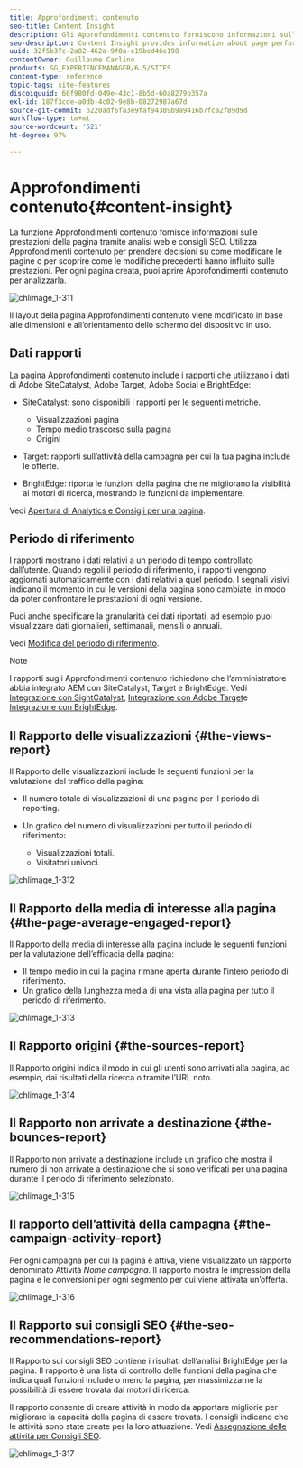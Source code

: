 ```yaml
---
title: Approfondimenti contenuto
seo-title: Content Insight
description: Gli Approfondimenti contenuto forniscono informazioni sulle prestazioni della pagina mediante l’analisi del web e dei consigli SEO
seo-description: Content Insight provides information about page performance using web analytics and SEO recommendation
uuid: 32f5b37c-2a82-462a-9f0a-c19bed46e198
contentOwner: Guillaume Carlino
products: SG_EXPERIENCEMANAGER/6.5/SITES
content-type: reference
topic-tags: site-features
discoiquuid: 60f980fd-049e-43c1-8b5d-60a8279b357a
exl-id: 187f3cde-a0db-4c02-9e8b-08272987a67d
source-git-commit: b220adf6fa3e9faf94389b9a9416b7fca2f89d9d
workflow-type: tm+mt
source-wordcount: '521'
ht-degree: 97%

---
```


# Approfondimenti contenuto{#content-insight}

La funzione Approfondimenti contenuto fornisce informazioni sulle prestazioni della pagina tramite analisi web e consigli SEO. Utilizza Approfondimenti contenuto per prendere decisioni su come modificare le pagine o per scoprire come le modifiche precedenti hanno influito sulle prestazioni. Per ogni pagina creata, puoi aprire Approfondimenti contenuto per analizzarla.

![chlimage_1-311](assets/chlimage_1-311.png)

Il layout della pagina Approfondimenti contenuto viene modificato in base alle dimensioni e all’orientamento dello schermo del dispositivo in uso.

## Dati rapporti

La pagina Approfondimenti contenuto include i rapporti che utilizzano i dati di Adobe SiteCatalyst, Adobe Target, Adobe Social e BrightEdge:

* SiteCatalyst: sono disponibili i rapporti per le seguenti metriche.

   * Visualizzazioni pagina
   * Tempo medio trascorso sulla pagina
   * Origini

* Target: rapporti sull’attività della campagna per cui la tua pagina include le offerte.
* BrightEdge: riporta le funzioni della pagina che ne migliorano la visibilità ai motori di ricerca, mostrando le funzioni da implementare.

Vedi [Apertura di Analytics e Consigli per una pagina](/help/sites-authoring/ci-analyze.md#opening-analytics-and-recommendations-for-a-page).

## Periodo di riferimento

I rapporti mostrano i dati relativi a un periodo di tempo controllato dall’utente. Quando regoli il periodo di riferimento, i rapporti vengono aggiornati automaticamente con i dati relativi a quel periodo. I segnali visivi indicano il momento in cui le versioni della pagina sono cambiate, in modo da poter confrontare le prestazioni di ogni versione.

Puoi anche specificare la granularità dei dati riportati, ad esempio puoi visualizzare dati giornalieri, settimanali, mensili o annuali.

Vedi [Modifica del periodo di riferimento](/help/sites-authoring/ci-analyze.md#changing-the-reporting-period).

>[!NOTE]
>
>I rapporti sugli Approfondimenti contenuto richiedono che l’amministratore abbia integrato AEM con SiteCatalyst, Target e BrightEdge. Vedi [Integrazione con SightCatalyst](/help/sites-administering/adobeanalytics.md), [Integrazione con Adobe Target](/help/sites-administering/target.md)e [Integrazione con BrightEdge](/help/sites-administering/brightedge.md).

## Il Rapporto delle visualizzazioni {#the-views-report}

Il Rapporto delle visualizzazioni include le seguenti funzioni per la valutazione del traffico della pagina:

* Il numero totale di visualizzazioni di una pagina per il periodo di reporting.
* Un grafico del numero di visualizzazioni per tutto il periodo di riferimento:

   * Visualizzazioni totali.
   * Visitatori univoci.

![chlimage_1-312](assets/chlimage_1-312.png)

## Il Rapporto della media di interesse alla pagina {#the-page-average-engaged-report}

Il Rapporto della media di interesse alla pagina include le seguenti funzioni per la valutazione dell’efficacia della pagina:

* Il tempo medio in cui la pagina rimane aperta durante l’intero periodo di riferimento.
* Un grafico della lunghezza media di una vista alla pagina per tutto il periodo di riferimento.

![chlimage_1-313](assets/chlimage_1-313.png)

## Il Rapporto origini {#the-sources-report}

Il Rapporto origini indica il modo in cui gli utenti sono arrivati alla pagina, ad esempio, dai risultati della ricerca o tramite l’URL noto.

![chlimage_1-314](assets/chlimage_1-314.png)

## Il Rapporto non arrivate a destinazione {#the-bounces-report}

Il Rapporto non arrivate a destinazione include un grafico che mostra il numero di non arrivate a destinazione che si sono verificati per una pagina durante il periodo di riferimento selezionato.

![chlimage_1-315](assets/chlimage_1-315.png)

## Il rapporto dell’attività della campagna {#the-campaign-activity-report}

Per ogni campagna per cui la pagina è attiva, viene visualizzato un rapporto denominato Attività *Nome campagna*. Il rapporto mostra le impression della pagina e le conversioni per ogni segmento per cui viene attivata un’offerta.

![chlimage_1-316](assets/chlimage_1-316.png)

## Il Rapporto sui consigli SEO {#the-seo-recommendations-report}

Il Rapporto sui consigli SEO contiene i risultati dell’analisi BrightEdge per la pagina. Il rapporto è una lista di controllo delle funzioni della pagina che indica quali funzioni include o meno la pagina, per massimizzarne la possibilità di essere trovata dai motori di ricerca.

Il rapporto consente di creare attività in modo da apportare migliorie per migliorare la capacità della pagina di essere trovata. I consigli indicano che le attività sono state create per la loro attuazione. Vedi [Assegnazione delle attività per Consigli SEO](/help/sites-authoring/ci-analyze.md#assigning-tasks-for-seo-recommendations).

![chlimage_1-317](assets/chlimage_1-317.png)
